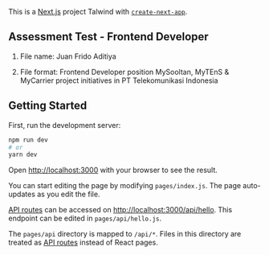 This is a [Next.js](https://nextjs.org/) project Talwind with [`create-next-app`](https://github.com/vercel/next.js/tree/canary/packages/create-next-app).

## Assessment Test - Frontend Developer

1. File name: Juan Frido Aditiya

2. File format: Frontend Developer position MySooltan, MyTEnS & MyCarrier project initiatives in PT Telekomunikasi Indonesia


## Getting Started

First, run the development server:

```bash
npm run dev
# or
yarn dev
```

Open [http://localhost:3000](http://localhost:3000) with your browser to see the result.

You can start editing the page by modifying `pages/index.js`. The page auto-updates as you edit the file.

[API routes](https://nextjs.org/docs/api-routes/introduction) can be accessed on [http://localhost:3000/api/hello](http://localhost:3000/api/hello). This endpoint can be edited in `pages/api/hello.js`.

The `pages/api` directory is mapped to `/api/*`. Files in this directory are treated as [API routes](https://nextjs.org/docs/api-routes/introduction) instead of React pages.
